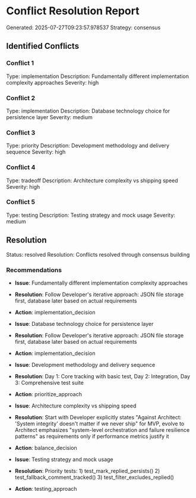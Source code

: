 # Conflict Resolution Report

Generated: 2025-07-27T09:23:57.978537
Strategy: consensus

## Identified Conflicts

### Conflict 1
Type: implementation
Description: Fundamentally different implementation complexity approaches
Severity: high

### Conflict 2
Type: implementation
Description: Database technology choice for persistence layer
Severity: medium

### Conflict 3
Type: priority
Description: Development methodology and delivery sequence
Severity: high

### Conflict 4
Type: tradeoff
Description: Architecture complexity vs shipping speed
Severity: high

### Conflict 5
Type: testing
Description: Testing strategy and mock usage
Severity: medium


## Resolution

Status: resolved
Resolution: Conflicts resolved through consensus building

### Recommendations

- **Issue**: Fundamentally different implementation complexity approaches
- **Resolution**: Follow Developer's iterative approach: JSON file storage first, database later based on actual requirements
- **Action**: implementation_decision

- **Issue**: Database technology choice for persistence layer
- **Resolution**: Follow Developer's iterative approach: JSON file storage first, database later based on actual requirements
- **Action**: implementation_decision

- **Issue**: Development methodology and delivery sequence
- **Resolution**: Day 1: Core tracking with basic test, Day 2: Integration, Day 3: Comprehensive test suite
- **Action**: prioritize_approach

- **Issue**: Architecture complexity vs shipping speed
- **Resolution**: Start with Developer explicitly states "Against Architect: 'System integrity' doesn't matter if we never ship" for MVP, evolve to Architect emphasizes "system-level orchestration and failure resilience patterns" as requirements only if performance metrics justify it
- **Action**: balance_decision

- **Issue**: Testing strategy and mock usage
- **Resolution**: Priority tests: 1) test_mark_replied_persists() 2) test_fallback_comment_tracked() 3) test_filter_excludes_replied()
- **Action**: testing_approach

